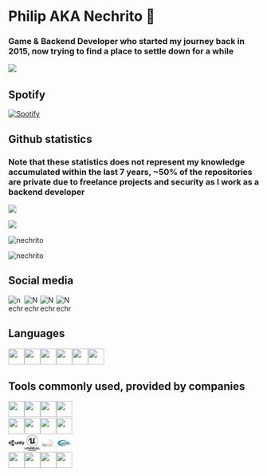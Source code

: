 <h1 align="left">Philip AKA Nechrito 🎉</h1> 
<h3 align="left">Game & Backend Developer who started my journey back in 2015, now trying to find a place to settle down for a while</h3>

<img src="https://visitor-badge.glitch.me/badge?page_id=nechrito.visitor-badge" />

## Spotify 
[![Spotify](https://novatorem-q5fwa8b04-nechrito.vercel.app/api/spotify)](https://open.spotify.com/user/1115001981)

## Github statistics
<h3 align="left">
Note that these statistics does not represent my knowledge accumulated within the last 7 years,
~50% of the repositories are private due to freelance projects and security as I work as a backend developer
</h3>


<!-- dark, radical, merko, gruvbox, tokyonight, onedark, cobalt, synthwave, highcontrast, dracula -->
<!-- &hide=stars,commits,prs,issues,contribs -->

<p align="left">
    <img align=top height=205 src="https://github-readme-stats-nechrito.vercel.app/api?username=Nechrito&count_private=true&theme=dracula&show_icons=true&include_all_commits=true" />
</p>

<p align="left">
    <img align=top src="https://github-readme-stats-nechrito.vercel.app/api/top-langs?username=Nechrito&count_private=true&theme=dracula&include_all_commits=true&layout=compact" />
</p>

<p align="left">
    <img align="top" src="https://github-readme-streak-stats.herokuapp.com/?user=nechrito&theme=dracula" alt="nechrito" />
</p>

<p align="left">
    <img align="top" src="https://github-profile-trophy.vercel.app/?username=nechrito&theme=dracula" alt="nechrito" />
</p>


## Social media

[<img height="32" width="32" align="left" alt="nechrito.org" src="https://cdn.iconscout.com/icon/free/png-64/internet-2359147-1971067.png" />][website]
[<img height="32" width="32" align="left" alt="Nechrito | LinkedIn" src="https://cdn.iconscout.com/icon/free/png-64/linkedin-208-916919.png" />][linkedin]
[<img height="32" width="32" align="left" alt="Nechrito | Instagram" src="https://cdn.iconscout.com/icon/free/png-64/instagram-188-498425.png" />][instagram]
[<img height="32" width="32" align="left" alt="Nechrito | Twitter" src="https://cdn.iconscout.com/icon/free/png-64/twitter-241-721979.png" />][twitter]

<br />
<br />

## Languages

<img align="left" height="32" width="32" src="https://cdn.iconscout.com/icon/free/png-64/csharp-1-1175241.png" />
<img align="left" height="32" width="32" src="https://cdn.iconscout.com/icon/free/png-64/cplusplus-3521365-2944809.png" />
<img align="left" height="32" width="32" src="https://cdn.iconscout.com/icon/free/png-64/python-3628999-3030224.png" />
<img align="left" height="32" width="32" src="https://cdn.iconscout.com/icon/free/png-64/lua-3521554-2944972.png" />
<img align="left" height="32" width="32" src="https://cdn.iconscout.com/icon/free/png-64/java-3628857-3029997.png" />
<img align="left" height="32" width="32" src="https://cdn.iconscout.com/icon/free/png-64/swift-282412.png" />

<br />
<br />

## Tools commonly used, provided by companies

<img align="left" height="32" width="32" src="https://cdn.iconscout.com/icon/free/png-64/github-40-432516.png" />
<img align="left" height="32" width="32" src="https://cdn.iconscout.com/icon/free/png-64/git-225996.png" />
<img align="left" height="32" width="32" src="https://cdn.iconscout.com/icon/free/png-64/cmake-3521346-2944790.png" />
<img align="left" height="32" width="32" src="https://cdn.iconscout.com/icon/free/png-64/microsoft-dotnet-1175177.png" />

<br />
<br />

<img align="left" height="32" width="32" src="https://cdn.iconscout.com/icon/free/png-64/azure-devops-3628645-3029870.png" />
<img align="left" height="32" width="32" src="https://cdn.iconscout.com/icon/free/png-64/azure-1-190761.png" />
<img align="left" height="32" width="32" src="https://cdn.iconscout.com/icon/free/png-64/azure-1868965-1583129.png" />
<img align="left" height="32" width="32" src="https://cdn.iconscout.com/icon/free/png-64/npm-1767905-1502158.png"  />

<br />
<br />

<img align="left" height="32" width="32" src="https://raw.githubusercontent.com/github/explore/80688e429a7d4ef2fca1e82350fe8e3517d3494d/topics/unity/unity.png" style="background-color:white;"/>
<img align="left" height="32" width="32" src="https://raw.githubusercontent.com/github/explore/80688e429a7d4ef2fca1e82350fe8e3517d3494d/topics/unreal-engine/unreal-engine.png" style="background-color:white;"/>
<img align="left" height="32" width="32" src="https://raw.githubusercontent.com/github/explore/80688e429a7d4ef2fca1e82350fe8e3517d3494d/topics/mysql/mysql.png"/>
<img align="left" height="32" width="32" src="https://raw.githubusercontent.com/github/explore/80688e429a7d4ef2fca1e82350fe8e3517d3494d/topics/opengl/opengl.png" />

<br />
<br />

<img align="left" height="32" width="32" src="https://unpkg.com/simple-icons@v5/icons/vulkan.svg" style="background-color:white;"/>
<img align="left" height="32" width="32" src="https://cdn.iconscout.com/icon/free/png-64/ios-apple-572947.png" style="background-color:white;"/>
<img align="left" height="32" width="32" src="https://cdn.iconscout.com/icon/free/png-64/android-247-1175275.png"style="background-color:white;" />
<img align="left" height="32" width="32" src="https://cdn.iconscout.com/icon/free/png-64/oculus-3521617-2945061.png" style="background-color:white;"/>

[website]: http://nechrito.org/
[twitter]: https://twitter.com/N3chrito
[instagram]: https://instagram.com/Hobbygroggare
[linkedin]: https://www.linkedin.com/in/philip-lindh-599707199/